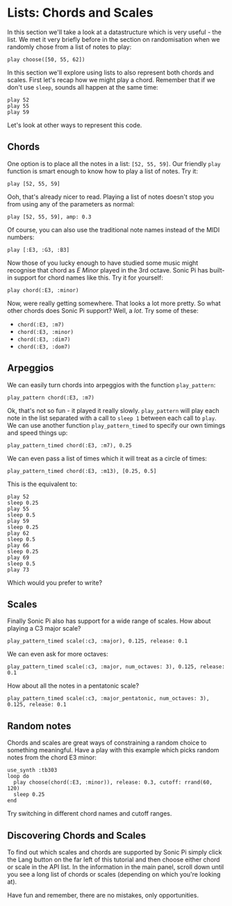 # Lists: Chords and Scales

In this section we'll take a look at a datastructure which is very useful - the list. We met it very briefly before in the section on randomisation when we randomly chose from a list of notes to play:

```
play choose([50, 55, 62])
```

In this section we'll explore using lists to also represent both chords and scales. First let's recap how we might play a chord. Remember that if we don't use `sleep`, sounds all happen at the same time: 

```
play 52
play 55
play 59
```

Let's look at other ways to represent this code.

## Chords

One option is to place all the notes in a list: `[52, 55, 59]`. Our friendly `play` function is smart enough to know how to play a list of notes. Try it:

```
play [52, 55, 59]
```

Ooh, that's already nicer to read. Playing a list of notes doesn't stop you from using any of the parameters as normal:

```
play [52, 55, 59], amp: 0.3
```

Of course, you can also use the traditional note names instead of the MIDI numbers:

```
play [:E3, :G3, :B3]
```

Now those of you lucky enough to have studied some music might recognise that chord as *E Minor* played in the 3rd octave. Sonic Pi has built-in support for chord names like this. Try it for yourself:

```
play chord(:E3, :minor)
```

Now, were really getting somewhere. That looks a lot more pretty. So what other chords does Sonic Pi support? Well, a *lot*. Try some of these:


* `chord(:E3, :m7)`
* `chord(:E3, :minor)`
* `chord(:E3, :dim7)`
* `chord(:E3, :dom7)`

## Arpeggios

We can easily turn chords into arpeggios with the function `play_pattern`:

```
play_pattern chord(:E3, :m7)
```

Ok, that's not so fun - it played it really slowly. `play_pattern` will play each note in the list separated with a call to `sleep 1` between each call to `play`. We can use another function `play_pattern_timed` to specify our own timings and speed things up:

```
play_pattern_timed chord(:E3, :m7), 0.25
```

We can even pass a list of times which it will treat as a circle of times:

```
play_pattern_timed chord(:E3, :m13), [0.25, 0.5]
```

This is the equivalent to:

```
play 52
sleep 0.25
play 55
sleep 0.5
play 59
sleep 0.25
play 62
sleep 0.5
play 66
sleep 0.25
play 69
sleep 0.5
play 73
```

Which would you prefer to write?

## Scales

Finally Sonic Pi also has support for a wide range of scales. How about playing a C3 major scale?

```
play_pattern_timed scale(:c3, :major), 0.125, release: 0.1
```

We can even ask for more octaves:

```
play_pattern_timed scale(:c3, :major, num_octaves: 3), 0.125, release: 0.1
```

How about all the notes in a pentatonic scale?

```
play_pattern_timed scale(:c3, :major_pentatonic, num_octaves: 3), 0.125, release: 0.1
```

## Random notes

Chords and scales are great ways of constraining a random choice to something meaningful. Have a play with this example which picks random notes from the chord E3 minor:

```
use_synth :tb303
loop do
  play choose(chord(:E3, :minor)), release: 0.3, cutoff: rrand(60, 120)
  sleep 0.25
end
```

Try switching in different chord names and cutoff ranges.

## Discovering Chords and Scales

To find out which scales and chords are supported by Sonic Pi simply click the Lang button on the far left of this tutorial and then choose either chord or scale in the API list. In the information in the main panel, scroll down until you see a long list of chords or scales (depending on which you're looking at).

Have fun and remember, there are no mistakes, only opportunities.


